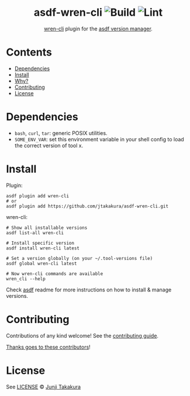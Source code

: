 <div align="center">

# asdf-wren-cli ![Build](https://github.com/jtakakura/asdf-wren-cli/workflows/Build/badge.svg) ![Lint](https://github.com/jtakakura/asdf-wren-cli/workflows/Lint/badge.svg)

[wren-cli](https://wren.io/cli) plugin for the [asdf version manager](https://asdf-vm.com).

</div>

# Contents

- [Dependencies](#dependencies)
- [Install](#install)
- [Why?](#why)
- [Contributing](#contributing)
- [License](#license)

# Dependencies

- `bash`, `curl`, `tar`: generic POSIX utilities.
- `SOME_ENV_VAR`: set this environment variable in your shell config to load the correct version of tool x.

# Install

Plugin:

```shell
asdf plugin add wren-cli
# or
asdf plugin add https://github.com/jtakakura/asdf-wren-cli.git
```

wren-cli:

```shell
# Show all installable versions
asdf list-all wren-cli

# Install specific version
asdf install wren-cli latest

# Set a version globally (on your ~/.tool-versions file)
asdf global wren-cli latest

# Now wren-cli commands are available
wren_cli --help
```

Check [asdf](https://github.com/asdf-vm/asdf) readme for more instructions on how to
install & manage versions.

# Contributing

Contributions of any kind welcome! See the [contributing guide](contributing.md).

[Thanks goes to these contributors](https://github.com/jtakakura/asdf-wren-cli/graphs/contributors)!

# License

See [LICENSE](LICENSE) © [Junji Takakura](https://github.com/jtakakura/)
